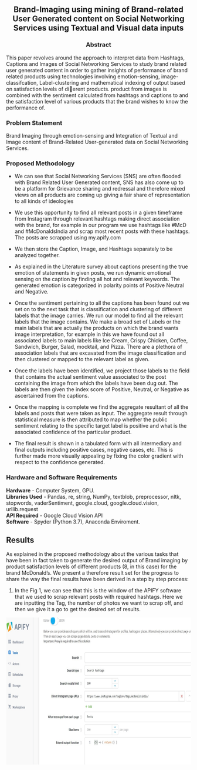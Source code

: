 <h2 align="center">Brand-Imaging using mining of Brand-related User Generated content on Social Networking Services using Textual and Visual data inputs </h1>

<h3 align="center"> Abstract </h1>

<p align="left"> This paper revolves around the approach to interpret data from Hashtags, Captions and Images of Social Networking Services to study brand related user generated content in order to gather insights of performance of brand related products using technologies involving emotion-sensing, image-classifcation, Label-clustering and mathematical indexing of output based on satisfaction levels of dierent products. product from images is combined with the sentiment calculated from hashtags and captions to and the satisfaction level of various products that the brand wishes to know the performance of. </p>

<h3 align="left"> Problem Statement </h1>
<p align="left">Brand Imaging through emotion-sensing and Integration of Textual and Image content of Brand-Related User-generated data on Social Networking Services.</p>

<h3 align="left"> Proposed Methodology </h3>

- We can see that Social Networking Services (SNS) are often flooded with Brand Related User Generated content, SNS has also come up to be a platform for Grievance sharing and redressal and therefore mixed views on all products are coming up giving a fair share of representation to all kinds of ideologies

- We use this opportunity to find all relevant posts in a given timeframe from Instagram through relevant hashtags making direct association with the brand, for example in our program we use hashtags like #McD and #McDonaldsIndia and scrap most recent posts with these hashtags. The posts are scrapped using my.apify.com

- We then store the Caption, Image, and Hashtags separately to be analyzed together. 

- As explained in the Literature survey about captions presenting the true emotion of statements in given posts, we run dynamic emotional sensing on the caption by finding all hot and relevant keywords. The generated emotion is categorized in polarity points of Positive Neutral and Negative.

- Once the sentiment pertaining to all the captions has been found out we set on to the next task that is classification and clustering of different labels that the image carries. We run our model to find all the relevant labels that the image contains. We make a broad set of Labels or the main labels that are actually the products on which the brand wants image interpretation, for example in this we have found out all associated labels to main labels like Ice Cream, Crispy Chicken, Coffee, Sandwich, Burger, Salad, mocktail, and Pizza. There are a plethora of association labels that are excavated from the image classification and then clustered or mapped to the relevant label as given.

- Once the labels have been identified, we project those labels to the field that contains the actual sentiment value associated to the post containing the image from which the labels have been dug out. The labels are then given the index score of Positive, Neutral, or Negative as ascertained from the captions. 

- Once the mapping is complete we find the aggregate resultant of all the labels and posts that were taken as input. The aggregate result through statistical measure is then attributed to map whether the public sentiment relating to the specific target label is positive and what is the associated confidence of the particular product.  

- The final result is shown in a tabulated form with all intermediary and final outputs including positive cases, negative cases, etc. This is further made more visually appealing by fixing the color gradient with respect to the confidence generated.  

<h3 align="left"> Hardware and Software Requirements </h3>

**Hardware** - Computer System, GPU.
<br />
**Libraries Used** - Pandas, re, string, NumPy, textblob, preprocessor, nltk, stopwords, vaderSentiment, google.cloud, google.cloud.vision, urllib.request
<br />
**API Required** - Google Cloud Vision API
<br />
**Software** - Spyder (Python 3.7), Anaconda Enviroment.
<br />

## Results

As explained in the proposed methodology about the various tasks that have been in fact taken to generate the desired output of Brand imaging by product satisfaction levels of different products (8, in this case) for the brand McDonald’s. We present a therefore result set for the progress to share the way the final results have been derived in a step by step process:

1. In the Fig 1, we can see that this is the window of the APIFY software that we used to scrap relevant posts with required hashtags. Here we are inputting the Tag, the number of photos we want to scrap off, and then we give it a go to get the desired set of results.

<img src="images/1.jpg" alt="Smiley face" width = "800"  height = "400">





